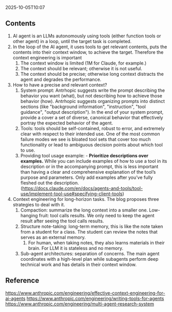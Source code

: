 2025-10-05T10:07
## Contents
1. AI agent is an LLMs autonomously using tools (either function tools or other agent) in a loop, until the target task is completed. 
2. In the loop of the AI agent, it uses tools to get relevant contents, puts the contents into their context window, to achieve the target. Therefore the context engineering is important
	1. The context window is limited (1M for Claude, for example.)
	2. The context should be relevant; otherwise it is not useful.
	3. The context should be precise; otherwise long context distracts the agent and degrades the performance.
3. How to have a precise and relevant context?
	1. System prompt: Antrhopic suggests write the prompt describing the behavior you want (what), but not describing how to achieve those behavior (how). Antrhopic suggests organizing prompts into distinct sections (like "background information", "instruction", "tool guidance", "output description"). In the end of your system prompt, provide a cover a set of diverse, canonical behavior that effectively portray the expected behavior of the agent.
	2. Tools: tools should be self-contained, robust to error, and extremely clear with respect to their intended use. One of the most common failure modes we see is bloated tool sets that cover too much functionality or lead to ambiguous decision points about which tool to use. 
	3. Providing tool usage example: - **Prioritize descriptions over examples.** While you can include examples of how to use a tool in its description or in the accompanying prompt, this is less important than having a clear and comprehensive explanation of the tool’s purpose and parameters. Only add examples after you’ve fully fleshed out the description. (https://docs.claude.com/en/docs/agents-and-tools/tool-use/implement-tool-use#specifying-client-tools)
4. Context engineering for long-horizon tasks. The blog proposes three strategies to deal with it.
	1. Compaction: summarize the long context into a smaller one. Low-hanging fruit: tool calls results. We only need to keep the agent result after seeing the tool calls results.
	2. Structure note-taking: long-term memory, this is like the note taken from a student for a class. The student can review the notes that serves as an external memory.
		1. For human, when taking notes, they also learns materials in their brain. For LLM it is stateless and no memory.
	3. Sub-agent architectures: separation of concerns. The main agent coordinates with a high-level plan while subagents perform deep technical work and has details in their context window. 

## Reference

https://www.anthropic.com/engineering/effective-context-engineering-for-ai-agents
https://www.anthropic.com/engineering/writing-tools-for-agents
https://www.anthropic.com/engineering/multi-agent-research-system
